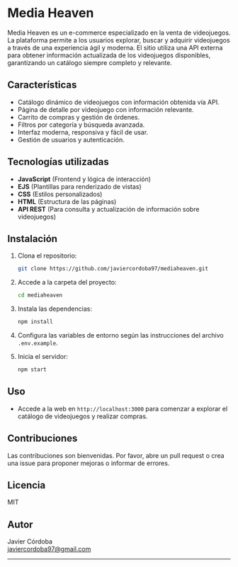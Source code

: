 # Media Heaven

Media Heaven es un e-commerce especializado en la venta de videojuegos. La plataforma permite a los usuarios explorar, buscar y adquirir videojuegos a través de una experiencia ágil y moderna. El sitio utiliza una API externa para obtener información actualizada de los videojuegos disponibles, garantizando un catálogo siempre completo y relevante.

## Características

- Catálogo dinámico de videojuegos con información obtenida vía API.
- Página de detalle por videojuego con información relevante.
- Carrito de compras y gestión de órdenes.
- Filtros por categoría y búsqueda avanzada.
- Interfaz moderna, responsiva y fácil de usar.
- Gestión de usuarios y autenticación.

## Tecnologías utilizadas

- **JavaScript** (Frontend y lógica de interacción)
- **EJS** (Plantillas para renderizado de vistas)
- **CSS** (Estilos personalizados)
- **HTML** (Estructura de las páginas)
- **API REST** (Para consulta y actualización de información sobre videojuegos)

## Instalación

1. Clona el repositorio:
   ```bash
   git clone https://github.com/javiercordoba97/mediaheaven.git
   ```

2. Accede a la carpeta del proyecto:
   ```bash
   cd mediaheaven
   ```

3. Instala las dependencias:
   ```bash
   npm install
   ```

4. Configura las variables de entorno según las instrucciones del archivo `.env.example`.

5. Inicia el servidor:
   ```bash
   npm start
   ```

## Uso

- Accede a la web en `http://localhost:3000` para comenzar a explorar el catálogo de videojuegos y realizar compras.

## Contribuciones

Las contribuciones son bienvenidas. Por favor, abre un pull request o crea una issue para proponer mejoras o informar de errores.

## Licencia

MIT

## Autor

Javier Córdoba  
[javiercordoba97@gmail.com](mailto:jcordobavictory@gmail.com)

---

